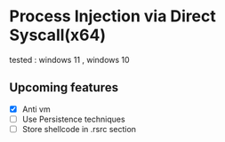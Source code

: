 #  Process Injection via Direct Syscall(x64)
tested : windows 11 , windows 10

## Upcoming features

- [x] Anti vm
- [ ] Use Persistence techniques
- [ ] Store shellcode in .rsrc section
